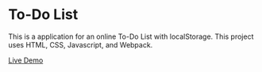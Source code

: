 # To-Do List

This is a application for an online To-Do List with localStorage. This project uses HTML, CSS, Javascript, and Webpack.

[Live Demo](https://marcaroni3d.github.io/todo-list/)
